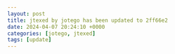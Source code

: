 ```yaml
---
layout: post
title: jtexed by jotego has been updated to 2ff66e2
date: 2024-04-07 20:24:10 +0000
categories: [jotego, jtexed]
tags: [update]
---
```


